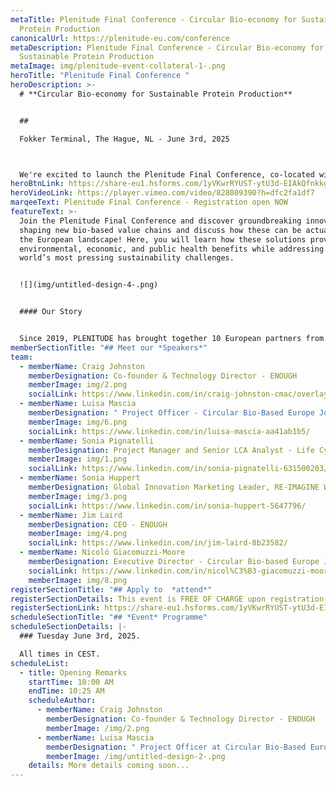 ```yaml
---
metaTitle: Plenitude Final Conference - Circular Bio-economy for Sustainable
  Protein Production
canonicalUrl: https://plenitude-eu.com/conference
metaDescription: Plenitude Final Conference - Circular Bio-economy for
  Sustainable Protein Production
metaImage: img/plenitude-event-collateral-1-.png
heroTitle: "Plenitude Final Conference "
heroDescription: >-
  # **Circular Bio-economy for Sustainable Protein Production**


  ## 

  Fokker Terminal, The Hague, NL - June 3rd, 2025



  We're excited to launch the Plenitude Final Conference, co-located with Bridge2Food Europe and FREE to attend for relevant stakeholders, professionals and academics who want to learn more and make an impact.
heroBtnLink: https://share-eu1.hsforms.com/1yVKwrRYUST-ytU3d-EIAkQfnkkg
heroVideoLink: https://player.vimeo.com/video/828009390?h=dfc2fa1df7
marqeeText: Plenitude Final Conference - Registration open NOW
featureText: >-
  Join the Plenitude Final Conference and discover groundbreaking innovations
  shaping new bio-based value chains and discuss how these can be actualized in
  the European landscape! Here, you will learn how these solutions provide
  environmental, economic, and public health benefits while addressing the
  world’s most pressing sustainability challenges.


  ![](img/untitled-design-4-.png)


  #### Our Story


  Since 2019, PLENITUDE has brought together 10 European partners from agri-food, biotechnology, academia, and beyond, powered by €16.9 million in funding from the [Circular Bio-based Europe Joint Undertaking](https://www.cbe.europa.eu/). This consortium has pioneered cutting-edge solutions to advance a sustainable future through a unique circular, minimal-waste process for mycoprotein production and its applications in food and beyond.
memberSectionTitle: "## Meet our *Speakers*"
team:
  - memberName: Craig Johnston
    memberDesignation: Co-founder & Technology Director - ENOUGH
    memberImage: img/2.png
    socialLink: https://www.linkedin.com/in/craig-johnston-cmac/overlay/photo/
  - memberName: Luisa Mascia
    memberDesignation: " Project Officer - Circular Bio-Based Europe Joint Undertaking"
    memberImage: img/6.png
    socialLink: https://www.linkedin.com/in/luisa-mascia-aa41ab1b5/
  - memberName: Sonia Pignatelli
    memberDesignation: Project Manager and Senior LCA Analyst - Life Cycle Engineering SPA
    memberImage: img/1.png
    socialLink: https://www.linkedin.com/in/sonia-pignatelli-631500203/
  - memberName: Sonia Huppert
    memberDesignation: Global Innovation Marketing Leader, RE-IMAGINE WELLNESS™ - IFF
    memberImage: img/3.png
    socialLink: https://www.linkedin.com/in/sonia-huppert-5647796/
  - memberName: Jim Laird
    memberDesignation: CEO - ENOUGH
    memberImage: img/4.png
    socialLink: https://www.linkedin.com/in/jim-laird-8b23582/
  - memberName: Nicoló Giacomuzzi-Moore
    memberDesignation: Executive Director - Circular Bio-based Europe Joint Undertaking
    socialLink: https://www.linkedin.com/in/nicol%C3%B3-giacomuzzi-moore-5b268784/
    memberImage: img/8.png
registerSectionTitle: "## Apply to  *attend*"
registerSectionDetails: This event is FREE OF CHARGE upon registration approval
registerSectionLink: https://share-eu1.hsforms.com/1yVKwrRYUST-ytU3d-EIAkQfnkkg
scheduleSectionTitle: "## *Event* Programme"
scheduleSectionDetails: |-
  ### Tuesday June 3rd, 2025. 

  All times in CEST.
scheduleList:
  - title: Opening Remarks
    startTime: 10:00 AM
    endTime: 10:25 AM
    scheduleAuthor:
      - memberName: Craig Johnston
        memberDesignation: Co-founder & Technology Director - ENOUGH
        memberImage: /img/2.png
      - memberName: Luisa Mascia
        memberDesignation: " Project Officer at Circular Bio-Based Europe Joint Undertaking"
        memberImage: /img/untitled-design-2-.png
    details: More details coming soon...
---
```

